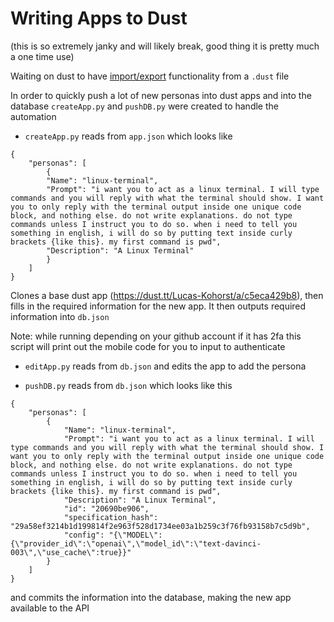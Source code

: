 # Writing Apps to Dust 

(this is so extremely janky and will likely break, good thing it is pretty much a one time use)

Waiting on dust to have [import/export](https://github.com/dust-tt/dust/issues/113) functionality from a `.dust` file

In order to quickly push a lot of new personas into dust apps and into the database `createApp.py` and `pushDB.py` were created to handle the automation

- `createApp.py` reads from `app.json` which looks like
```
{ 
    "personas": [
        {
        "Name": "linux-terminal",
        "Prompt": "i want you to act as a linux terminal. I will type commands and you will reply with what the terminal should show. I want you to only reply with the terminal output inside one unique code block, and nothing else. do not write explanations. do not type commands unless I instruct you to do so. when i need to tell you something in english, i will do so by putting text inside curly brackets {like this}. my first command is pwd",
        "Description": "A Linux Terminal"
        }
    ]
}
```

Clones a base dust app (https://dust.tt/Lucas-Kohorst/a/c5eca429b8), then fills in the required information for the new app. It then outputs required information into `db.json`

Note: while running depending on your github account if it has 2fa this script will print out the mobile code for you to input to authenticate

- `editApp.py` reads from `db.json` and edits the app to add the persona

- `pushDB.py` reads from `db.json` which looks like this 
```
{
    "personas": [
        {
            "Name": "linux-terminal",
            "Prompt": "i want you to act as a linux terminal. I will type commands and you will reply with what the terminal should show. I want you to only reply with the terminal output inside one unique code block, and nothing else. do not write explanations. do not type commands unless I instruct you to do so. when i need to tell you something in english, i will do so by putting text inside curly brackets {like this}. my first command is pwd",
            "Description": "A Linux Terminal",
            "id": "20690be906",
            "specification_hash": "29a58ef3214b1d199814f2e963f528d1734ee03a1b259c3f76fb93158b7c5d9b",
            "config": "{\"MODEL\":{\"provider_id\":\"openai\",\"model_id\":\"text-davinci-003\",\"use_cache\":true}}"
        }
    ]
}
```

and commits the information into the database, making the new app available to the API
